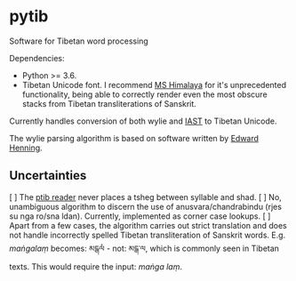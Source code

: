 pytib
=====

Software for Tibetan word processing

Dependencies:
+ Python >= 3.6.
+ Tibetan Unicode font. I recommend [MS Himalaya](http://fontzone.net/font-details/microsoft-himalaya) for it's unprecedented functionality, being able to correctly render even the most obscure stacks from Tibetan transliterations of Sanskrit.

Currently handles conversion of both wylie and [IAST](http://en.wikipedia.org/wiki/Tibetan_alphabet#Transliteration_of_Sanskrit) to Tibetan Unicode.

The wylie parsing algorithm is based on software written by [Edward Henning](http://www.kalacakra.org/print/print.htm).

## Uncertainties

[ ] The [ptib reader](pytib/read.py) never places a tsheg between syllable and shad.
[ ] No, unambiguous algorithm to discern the use of anusvara/chandrabindu (rjes su nga ro/sna ldan). Currently, implemented as corner case lookups.
[ ] Apart from a few cases, the algorithm carries out strict translation and does not handle incorrectly spelled Tibetan transliteration of Sanskrit words. E.g. *maṅgalaṃ* becomes: མངྒལཾ - not: མངྒ་ལ, which is commonly seen in Tibetan texts. This would require the input: *maṅga laṃ*.
